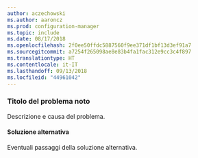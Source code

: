 ```yaml
---
author: aczechowski
ms.author: aaroncz
ms.prod: configuration-manager
ms.topic: include
ms.date: 08/17/2018
ms.openlocfilehash: 2f0ee50ffdc5887560f9ee371df1bf13d3ef91a7
ms.sourcegitcommit: a7254f265098ae8e83b4fa1fac312e9cc3c4f897
ms.translationtype: HT
ms.contentlocale: it-IT
ms.lasthandoff: 09/13/2018
ms.locfileid: "44961042"
---
```

### <a name="ki_ANCHOR"></a> Titolo del problema noto
<!--bugID--> Descrizione e causa del problema.

#### <a name="workaround"></a>Soluzione alternativa
Eventuali passaggi della soluzione alternativa.  